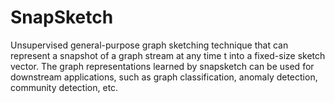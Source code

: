 # SnapSketch

Unsupervised general-purpose graph sketching technique  that can represent a snapshot of a graph stream at any time t into a fixed-size sketch vector.
The graph representations learned by snapsketch can be used for downstream applications, such as graph classification, anomaly detection, community detection, etc.